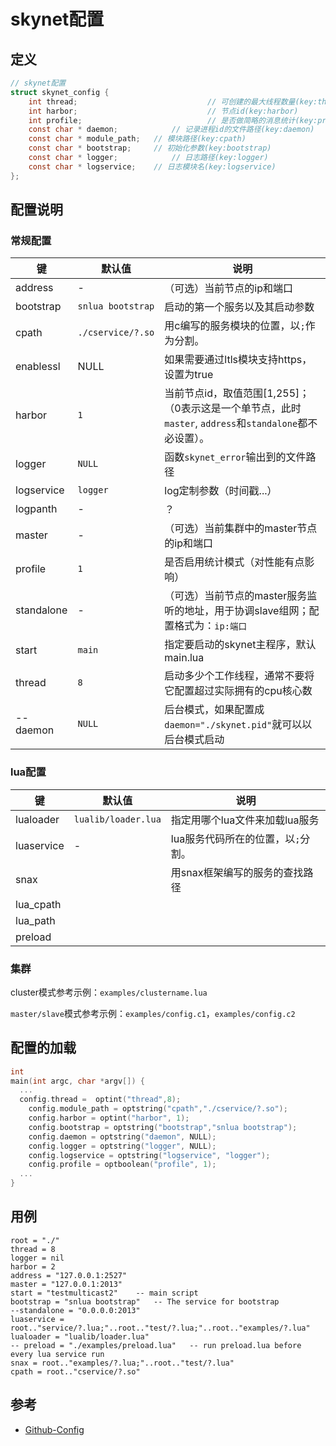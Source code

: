 # skynet配置



## 定义

```c
// skynet配置
struct skynet_config {
	int thread;								// 可创建的最大线程数量(key:thread)
	int harbor;								// 节点id(key:harbor)
	int profile;							// 是否做简略的消息统计(key:profile)
	const char * daemon;			// 记录进程id的文件路径(key:daemon)
	const char * module_path;	// 模块路径(key:cpath)
	const char * bootstrap;		// 初始化参数(key:bootstrap)
	const char * logger;			// 日志路径(key:logger)
	const char * logservice;	// 日志模块名(key:logservice)
};
```



## 配置说明

### 常规配置

| 键         | 默认值            | 说明                                                         |
| ---------- | ----------------- | ------------------------------------------------------------ |
| address    | -                 | （可选）当前节点的ip和端口                                   |
| bootstrap  | `snlua bootstrap` | 启动的第一个服务以及其启动参数                               |
| cpath      | `./cservice/?.so` | 用c编写的服务模块的位置，以`;`作为分割。                     |
| enablessl  | NULL              | 如果需要通过ltls模块支持https，设置为true                    |
| harbor     | `1`               | 当前节点id，取值范围[1,255]；（0表示这是一个单节点，此时`master`, `address`和`standalone`都不必设置）。 |
| logger     | `NULL`            | 函数`skynet_error`输出到的文件路径                           |
| logservice | `logger`          | log定制参数（时间戳...）                                     |
| logpanth   | -                 | ？                                                           |
| master     | -                 | （可选）当前集群中的master节点的ip和端口                     |
| profile    | `1`               | 是否启用统计模式（对性能有点影响）                           |
| standalone | -                 | （可选）当前节点的master服务监听的地址，用于协调slave组网；配置格式为：`ip:端口` |
| start      | `main`            | 指定要启动的skynet主程序，默认main.lua                       |
| thread     | `8`               | 启动多少个工作线程，通常不要将它配置超过实际拥有的cpu核心数  |
| -- daemon  | `NULL`            | 后台模式，如果配置成`daemon="./skynet.pid"`就可以以后台模式启动 |

### lua配置

| 键         | 默认值              | 说明                               |
| ---------- | ------------------- | ---------------------------------- |
| lualoader  | `lualib/loader.lua` | 指定用哪个lua文件来加载lua服务     |
| luaservice | -                   | lua服务代码所在的位置，以`;`分割。 |
| snax       |                     | 用snax框架编写的服务的查找路径     |
| lua_cpath  |                     |                                    |
| lua_path   |                     |                                    |
| preload    |                     |                                    |

### 集群

cluster模式参考示例：`examples/clustername.lua`

`master/slave`模式参考示例：`examples/config.c1`，`examples/config.c2`



## 配置的加载

```c
int
main(int argc, char *argv[]) {
  ...
  config.thread =  optint("thread",8);
	config.module_path = optstring("cpath","./cservice/?.so");
	config.harbor = optint("harbor", 1);
	config.bootstrap = optstring("bootstrap","snlua bootstrap");
	config.daemon = optstring("daemon", NULL);
	config.logger = optstring("logger", NULL);
	config.logservice = optstring("logservice", "logger");
	config.profile = optboolean("profile", 1);
  ...
}
```



## 用例

```
root = "./"
thread = 8
logger = nil
harbor = 2
address = "127.0.0.1:2527"
master = "127.0.0.1:2013"
start = "testmulticast2"	-- main script
bootstrap = "snlua bootstrap"	-- The service for bootstrap
--standalone = "0.0.0.0:2013"
luaservice = root.."service/?.lua;"..root.."test/?.lua;"..root.."examples/?.lua"
lualoader = "lualib/loader.lua"
-- preload = "./examples/preload.lua"	-- run preload.lua before every lua service run
snax = root.."examples/?.lua;"..root.."test/?.lua"
cpath = root.."cservice/?.so"
```



## 参考

- [Github-Config](https://github.com/cloudwu/skynet/wiki/Config)

